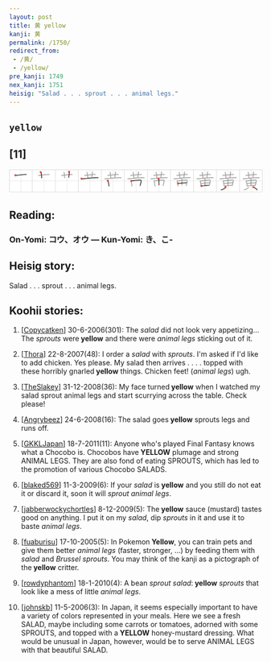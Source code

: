 ```yaml
---
layout: post
title: 黄 yellow
kanji: 黄
permalink: /1750/
redirect_from:
 - /黄/
 - /yellow/
pre_kanji: 1749
nex_kanji: 1751
heisig: "Salad . . . sprout . . . animal legs."
---
```


## `yellow`

## [11]

<div class="stroke"><img src="../images/E9BB84.png" /></div>

## Reading:

### On-Yomi: コウ、オウ &mdash; Kun-Yomi: き、こ-

## Heisig story:

Salad . . . sprout . . . animal legs.

## Koohii stories:

1) [<a href="http://kanji.koohii.com/profile/Copycatken">Copycatken</a>] 30-6-2006(301): The <em>salad</em> did not look very appetizing... The <em>sprouts</em> were<strong> yellow</strong> and there were <em>animal legs</em> sticking out of it.

2) [<a href="http://kanji.koohii.com/profile/Thora">Thora</a>] 22-8-2007(48): I order a <em>salad</em> with <em>sprouts</em>. I&#039;m asked if I&#039;d like to add chicken. Yes please. My salad then arrives . . . . topped with these horribly gnarled<strong> yellow</strong> things. Chicken feet! (<em>animal legs</em>) ugh.

3) [<a href="http://kanji.koohii.com/profile/TheSlakey">TheSlakey</a>] 31-12-2008(36): My face turned<strong> yellow</strong> when I watched my salad sprout animal legs and start scurrying across the table. Check please!

4) [<a href="http://kanji.koohii.com/profile/Angrybeez">Angrybeez</a>] 24-6-2008(16): The salad goes<strong> yellow</strong> sprouts legs and runs off.

5) [<a href="http://kanji.koohii.com/profile/GKKLJapan">GKKLJapan</a>] 18-7-2011(11): Anyone who&#039;s played Final Fantasy knows what a Chocobo is. Chocobos have<strong> YELLOW</strong> plumage and strong ANIMAL LEGS. They are also fond of eating SPROUTS, which has led to the promotion of various Chocobo SALADS.

6) [<a href="http://kanji.koohii.com/profile/blaked569">blaked569</a>] 11-3-2009(6): If your <em>salad</em> is<strong> yellow</strong> and you still do not eat it or discard it, soon it will <em>sprout animal legs</em>.

7) [<a href="http://kanji.koohii.com/profile/jabberwockychortles">jabberwockychortles</a>] 8-12-2009(5): The<strong> yellow</strong> sauce (mustard) tastes good on anything. I put it on my <em>salad</em>, dip <em>sprouts</em> in it and use it to baste <em>animal legs</em>.

8) [<a href="http://kanji.koohii.com/profile/fuaburisu">fuaburisu</a>] 17-10-2005(5): In Pokemon<strong> Yellow</strong>, you can train pets and give them better <em>animal legs</em> (faster, stronger, ...) by feeding them with <em>salad</em> and <em>Brussel sprouts</em>. You may think of the kanji as a pictograph of the<strong> yellow</strong> critter.

9) [<a href="http://kanji.koohii.com/profile/rowdyphantom">rowdyphantom</a>] 18-1-2010(4): A bean <em>sprout salad</em>:<strong> yellow</strong> <em>sprouts</em> that look like a mess of little <em>animal legs</em>.

10) [<a href="http://kanji.koohii.com/profile/johnskb">johnskb</a>] 11-5-2006(3): In Japan, it seems especially important to have a variety of colors represented in your meals. Here we see a fresh SALAD, maybe including some carrots or tomatoes, adorned with some SPROUTS, and topped with a<strong> YELLOW</strong> honey-mustard dressing. What would be unusual in Japan, however, would be to serve ANIMAL LEGS with that beautiful SALAD.
